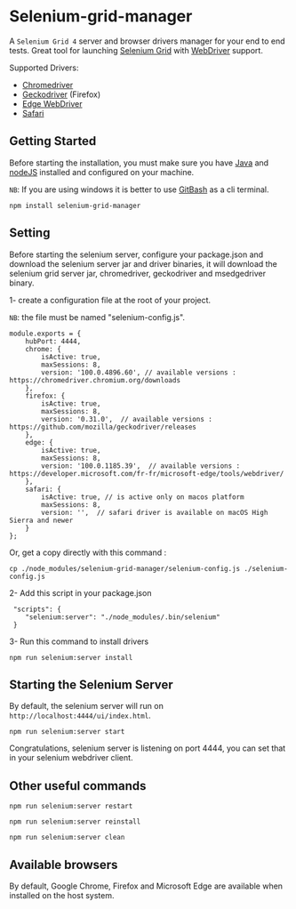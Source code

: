 # Selenium-grid-manager
A `Selenium Grid 4` server and browser drivers manager for your end to end tests.
Great tool for launching [Selenium Grid](https://www.selenium.dev/documentation/grid/) with [WebDriver](https://www.selenium.dev/documentation/webdriver/) support.

Supported Drivers:
 * [Chromedriver](https://chromedriver.chromium.org/downloads) 
 * [Geckodriver](https://github.com/mozilla/geckodriver/releases) (Firefox)
 * [Edge WebDriver](https://developer.microsoft.com/fr-fr/microsoft-edge/tools/webdriver/)
 * [Safari](https://developer.apple.com/documentation/webkit/testing_with_webdriver_in_safari)

Getting Started
---------------
Before starting the installation, you must make sure you have [Java](https://www.java.com/en/download/manual.jsp) and [nodeJS](https://nodejs.org/en/download/) installed and configured on your machine.

`NB`: If you are using windows it is better to use [GitBash](https://git-scm.com/download/win) as a cli terminal.

```
npm install selenium-grid-manager
```

Setting
----------------------------

Before starting the selenium server, configure your package.json and download the selenium server jar and driver binaries, it will download the selenium grid server jar, chromedriver, geckodriver and msedgedriver binary.

1- create a configuration file at the root of your project.

`NB`: the file must be named "selenium-config.js".

```
module.exports = {
    hubPort: 4444,
    chrome: {
        isActive: true,
        maxSessions: 8,
        version: '100.0.4896.60', // available versions : https://chromedriver.chromium.org/downloads
    },
    firefox: {
        isActive: true,
        maxSessions: 8,
        version: '0.31.0',  // available versions : https://github.com/mozilla/geckodriver/releases
    },
    edge: {
        isActive: true,
        maxSessions: 8,
        version: '100.0.1185.39',  // available versions : https://developer.microsoft.com/fr-fr/microsoft-edge/tools/webdriver/
    },
    safari: {
        isActive: true, // is active only on macos platform
        maxSessions: 8,
        version: '',  // safari driver is available on macOS High Sierra and newer
    }
};
```
Or, get a copy directly with this command :
```
cp ./node_modules/selenium-grid-manager/selenium-config.js ./selenium-config.js
```

2- Add this script in your package.json

```
 "scripts": {
    "selenium:server": "./node_modules/.bin/selenium"
 }
```

3- Run this command to install drivers

```
npm run selenium:server install
```

Starting the Selenium Server
----------------------------

By default, the selenium server will run on `http://localhost:4444/ui/index.html`.

```
npm run selenium:server start
```
Congratulations, selenium server is listening on port 4444, you can set that in your selenium webdriver client.

Other useful commands
---------------------

```
npm run selenium:server restart
```

```
npm run selenium:server reinstall
```

```
npm run selenium:server clean
```

## Available browsers

By default, Google Chrome, Firefox and Microsoft Edge are available when installed on the host system.